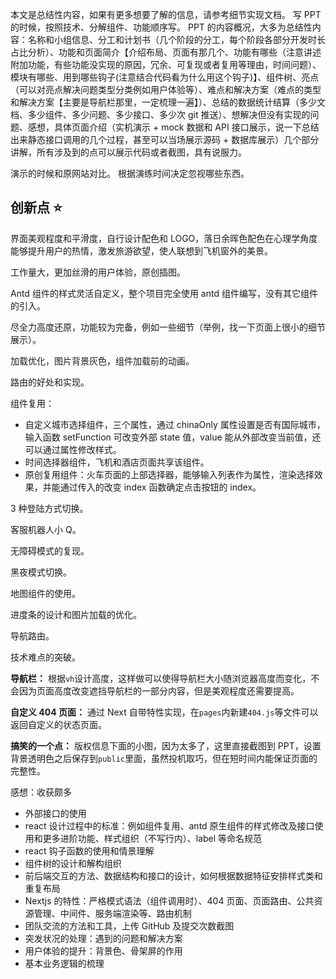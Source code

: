 本文是总结性内容，如果有更多想要了解的信息，请参考细节实现文档。
写 PPT 的时候，按照技术、分解组件、功能顺序写。
PPT 的内容概况，大多为总结性内容：名称和小组信息、分工和计划书（几个阶段的分工，每个阶段各部分开发时长占比分析）、功能和页面简介【介绍布局、页面有那几个、功能有哪些（注意讲述附加功能，有些功能没实现的原因，冗余、可复现或者复用等理由，时间问题）、模块有哪些、用到哪些钩子(注意结合代码看为什么用这个钩子)】、组件树、亮点（可以对亮点解决问题类型分类例如用户体验等）、难点和解决方案（难点的类型和解决方案【主要是导航栏那里，一定梳理一遍】）、总结的数据统计结算（多少文档、多少组件、多少问题、多少接口、多少次 git 推送）、想解决但没有实现的问题、感想，具体页面介绍（实机演示 + mock 数据和 API 接口展示，说一下总结出来静态接口调用的几个过程，甚至可以当场展示源码 + 数据库展示）几个部分讲解，所有涉及到的点可以展示代码或者截图，具有说服力。

演示的时候和原网站对比。
根据演练时间决定忽视哪些东西。

## 创新点 ⭐

界面美观程度和平滑度，自行设计配色和 LOGO，落日余晖色配色在心理学角度能够提升用户的热情，激发旅游欲望，使人联想到飞机窗外的美景。

工作量大，更加丝滑的用户体验，原创插图。

Antd 组件的样式灵活自定义，整个项目完全使用 antd 组件编写，没有其它组件的引入。

尽全力高度还原，功能较为完备，例如一些细节（举例，找一下页面上很小的细节展示）。

加载优化，图片背景灰色，组件加载前的动画。

路由的好处和实现。

组件复用：

- 自定义城市选择组件，三个属性，通过 chinaOnly 属性设置是否有国际城市，输入函数 setFunction 可改变外部 state 值，value 能从外部改变当前值，还可以通过属性修改样式。
- 时间选择器组件，飞机和酒店页面共享该组件。
- 原创复用组件：火车页面的上部选择器，能够输入列表作为属性，渲染选择效果，并能通过传入的改变 index 函数确定点击按钮的 index。

3 种登陆方式切换。

客服机器人小 Q。

无障碍模式的复现。

黑夜模式切换。

地图组件的使用。

进度条的设计和图片加载的优化。

导航路由。

技术难点的突破。

**导航栏：** 根据`vh`设计高度，这样做可以使得导航栏大小随浏览器高度而变化，不会因为页面高度改变遮挡导航栏的一部分内容，但是美观程度还需要提高。

**自定义 404 页面：** 通过 Next 自带特性实现，在`pages`内新建`404.js`等文件可以返回自定义的状态页面。

**搞笑的一个点：** 版权信息下面的小图，因为太多了，这里直接截图到 PPT，设置背景透明色之后保存到`public`里面，虽然投机取巧，但在短时间内能保证页面的完整性。

感想：收获颇多

- 外部接口的使用
- react 设计过程中的标准：例如组件复用、antd 原生组件的样式修改及接口使用和更多进阶功能、样式组织（不写行内）、label 等命名规范
- react 钩子函数的使用和情景理解
- 组件树的设计和解构组织
- 前后端交互的方法、数据结构和接口的设计，如何根据数据特征安排样式类和重复布局
- Nextjs 的特性：严格模式语法（组件调用时）、404 页面、页面路由、公共资源管理、中间件、服务端渲染等、路由机制
- 团队交流的方法和工具，上传 GitHub 及提交次数截图
- 突发状况的处理：遇到的问题和解决方案
- 用户体验的提升：背景色、骨架屏的作用
- 基本业务逻辑的梳理
